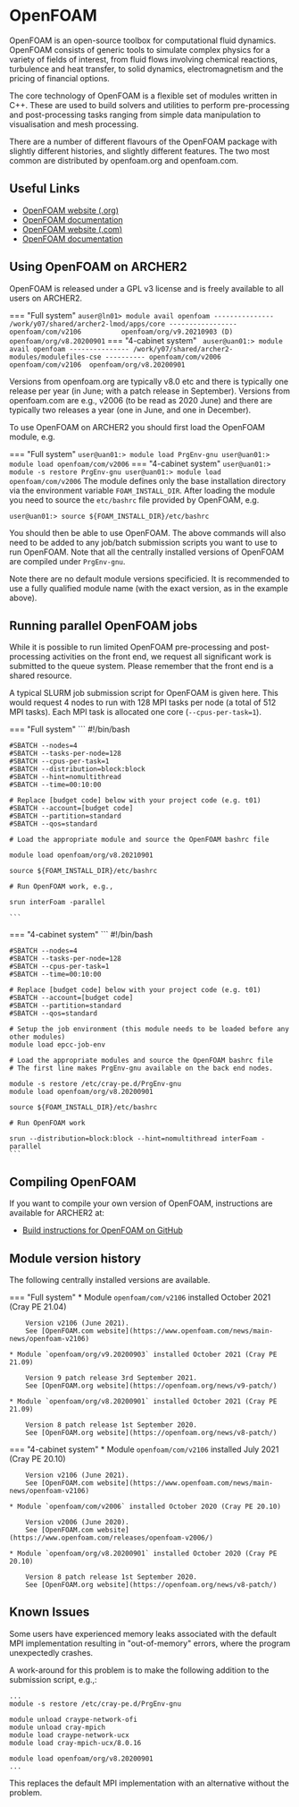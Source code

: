 # OpenFOAM

OpenFOAM is an open-source toolbox for computational fluid dynamics.
OpenFOAM consists of generic tools to simulate complex physics for a
variety of fields of interest, from fluid flows involving chemical
reactions, turbulence and heat transfer, to solid dynamics,
electromagnetism and the pricing of financial options.

The core technology of OpenFOAM is a flexible set of modules written in
C++. These are used to build solvers and utilities to perform
pre-processing and post-processing tasks ranging from simple data
manipulation to visualisation and mesh processing.

There are a number of different flavours of the OpenFOAM package with
slightly different histories, and slightly different features. The two
most common are distributed by openfoam.org and openfoam.com.

## Useful Links

  - [OpenFOAM website (.org)](https://openfoam.org)
  - [OpenFOAM documentation](https://cfd.direct/openfoam/user-guide/)
  - [OpenFOAM website (.com)](https://www.openfoam.com)
  - [OpenFOAM documentation](https://www.openfoam.com/documentation/)

## Using OpenFOAM on ARCHER2

OpenFOAM is released under a GPL v3 license and is freely available to
all users on ARCHER2.

=== "Full system"
    ```
    auser@ln01> module avail openfoam
    --------------- /work/y07/shared/archer2-lmod/apps/core -----------------
    openfoam/com/v2106          openfoam/org/v9.20210903 (D)
    openfoam/org/v8.20200901
    ```
=== "4-cabinet system"
    ``` 
    auser@uan01:> module avail openfoam
    --------------- /work/y07/shared/archer2-modules/modulefiles-cse ----------
    openfoam/com/v2006  openfoam/com/v2106  openfoam/org/v8.20200901
    ```

Versions from openfoam.org are typically v8.0 etc and there is typically
one release per year (in June; with a patch release in September).
Versions from openfoam.com are e.g., v2006 (to be read as 2020 June) and
there are typically two releases a year (one in June, and one in
December).

To use OpenFOAM on ARCHER2 you should first load the OpenFOAM module,
e.g.

=== "Full system"
    ```
    user@uan01:> module load PrgEnv-gnu
    user@uan01:> module load openfoam/com/v2006
    ```
=== "4-cabinet system"
    ```
    user@uan01:> module -s restore PrgEnv-gnu
    user@uan01:> module load openfoam/com/v2006
    ```
The module defines only the base installation directory via the
environment variable `FOAM_INSTALL_DIR`. After loading the module you
need to source the `etc/bashrc` file provided by OpenFOAM, e.g.

    user@uan01:> source ${FOAM_INSTALL_DIR}/etc/bashrc

You should then be able to use OpenFOAM. The above commands will also
need to be added to any job/batch submission scripts you want to use to
run OpenFOAM. Note that all the centrally installed versions of OpenFOAM
are compiled under `PrgEnv-gnu`.

Note there are no default module versions specificied. It is recommended to
use a fully qualified module name (with the exact version, as in the
example above).

## Running parallel OpenFOAM jobs

While it is possible to run limited OpenFOAM pre-processing and
post-processing activities on the front end, we request all significant
work is submitted to the queue system. Please remember that the front
end is a shared resource.

A typical SLURM job submission script for OpenFOAM is given here. This
would request 4 nodes to run with 128 MPI tasks per node (a total of 512
MPI tasks). Each MPI task is allocated one core (`--cpus-per-task=1`).

=== "Full system"
    ```
    #!/bin/bash
    
    #SBATCH --nodes=4
    #SBATCH --tasks-per-node=128
    #SBATCH --cpus-per-task=1
    #SBATCH --distribution=block:block
    #SBATCH --hint=nomultithread
    #SBATCH --time=00:10:00
    
    # Replace [budget code] below with your project code (e.g. t01)
    #SBATCH --account=[budget code] 
    #SBATCH --partition=standard
    #SBATCH --qos=standard
    
    # Load the appropriate module and source the OpenFOAM bashrc file
    
    module load openfoam/org/v8.20210901
    
    source ${FOAM_INSTALL_DIR}/etc/bashrc
    
    # Run OpenFOAM work, e.g.,
    
    srun interFoam -parallel

    ```
=== "4-cabinet system"
    ```
    #!/bin/bash
    
    #SBATCH --nodes=4
    #SBATCH --tasks-per-node=128
    #SBATCH --cpus-per-task=1
    #SBATCH --time=00:10:00
    
    # Replace [budget code] below with your project code (e.g. t01)
    #SBATCH --account=[budget code] 
    #SBATCH --partition=standard
    #SBATCH --qos=standard
    
    # Setup the job environment (this module needs to be loaded before any other modules)
    module load epcc-job-env
    
    # Load the appropriate modules and source the OpenFOAM bashrc file
    # The first line makes PrgEnv-gnu available on the back end nodes.
    
    module -s restore /etc/cray-pe.d/PrgEnv-gnu
    module load openfoam/org/v8.20200901
    
    source ${FOAM_INSTALL_DIR}/etc/bashrc
    
    # Run OpenFOAM work
    
    srun --distribution=block:block --hint=nomultithread interFoam -parallel
    ```

## Compiling OpenFOAM

If you want to compile your own version of OpenFOAM, instructions are
available for ARCHER2 at:

 - [Build instructions for OpenFOAM on GitHub](https://github.com/hpc-uk/build-instructions/tree/main/apps/OpenFOAM)

## Module version history

The following centrally installed versions are available.

=== "Full system"
    * Module `openfoam/com/v2106` installed October 2021 (Cray PE 21.04)
        
        Version v2106 (June 2021).
        See [OpenFOAM.com website](https://www.openfoam.com/news/main-news/openfoam-v2106)
    
    * Module `openfoam/org/v9.20200903` installed October 2021 (Cray PE 21.09)
        
        Version 9 patch release 3rd September 2021.
        See [OpenFOAM.org website](https://openfoam.org/news/v9-patch/)

    * Module `openfoam/org/v8.20200901` installed October 2021 (Cray PE 21.09)
        
        Version 8 patch release 1st September 2020.
        See [OpenFOAM.org website](https://openfoam.org/news/v8-patch/)
=== "4-cabinet system"
    * Module `openfoam/com/v2106` installed July 2021 (Cray PE 20.10)
        
        Version v2106 (June 2021).
        See [OpenFOAM.com website](https://www.openfoam.com/news/main-news/openfoam-v2106)
    
    * Module `openfoam/com/v2006` installed October 2020 (Cray PE 20.10)
        
        Version v2006 (June 2020).
        See [OpenFOAM.com website](https://www.openfoam.com/releases/openfoam-v2006/)
    
    * Module `openfoam/org/v8.20200901` installed October 2020 (Cray PE 20.10)
        
        Version 8 patch release 1st September 2020.
        See [OpenFOAM.org website](https://openfoam.org/news/v8-patch/)


## Known Issues

Some users have experienced memory leaks associated with the default
MPI implementation resulting in "out-of-memory" errors, where the
program unexpectedly crashes.

A work-around for this problem is to make the following addition to
the submission script, e.g.,:
```
...
module -s restore /etc/cray-pe.d/PrgEnv-gnu

module unload craype-network-ofi 
module unload cray-mpich 
module load craype-network-ucx 
module load cray-mpich-ucx/8.0.16 

module load openfoam/org/v8.20200901
...
```
This replaces the default MPI implementation with an alternative without
the problem.
